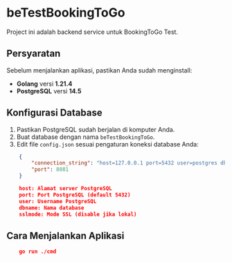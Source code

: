 # beTestBookingToGo

Project ini adalah backend service untuk BookingToGo Test.

## Persyaratan

Sebelum menjalankan aplikasi, pastikan Anda sudah menginstall:

- **Golang** versi **1.21.4**
- **PostgreSQL** versi **14.5**

## Konfigurasi Database

1. Pastikan PostgreSQL sudah berjalan di komputer Anda.
2. Buat database dengan nama `beTestBookingToGo`.
3. Edit file `config.json` sesuai pengaturan koneksi database Anda:

```json
	{
		"connection_string": "host=127.0.0.1 port=5432 user=postgres dbname=beTestBookingToGo sslmode=disable",
		"port": 8081
	}

```

```json
	host: Alamat server PostgreSQL
	port: Port PostgreSQL (default 5432)
	user: Username PostgreSQL
	dbname: Nama database
	sslmode: Mode SSL (disable jika lokal)
```

## Cara Menjalankan Aplikasi

```json
	go run ./cmd 
```